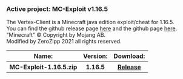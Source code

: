 <h3>Active project: MC-Exploit v1.16.5</h3>
The Vertex-Client is a Minecraft java edition exploit/cheat for 1.16.5.<br>
You can find the github release page <a class="link" href="https://github.com/ZeroZipp/Vetex-Client/releases">here</a> and the github page <a class="link" href="https://github.com/ZeroZipp/Vetex-Client">here</a>.<br>
"Minecraft" © Copyright by Mojang AB.<br>
Modified by ZeroZipp 2021 all rights reserved.<br>
<table style="top: 150px; width: 500px" class="downloads">
  <tr>
    <th class="list">Name:</th>
    <th class="list">Version:</th>
    <th class="list">Download:</th>
  </tr>
  <tr>
    <th class="list">MC-Exploit-1.16.5.zip</th>
    <th class="list">1.16.5</th>
    <th class="list"><a href="./client.html" class="a">Release</a></th>
  </tr>
</table>
